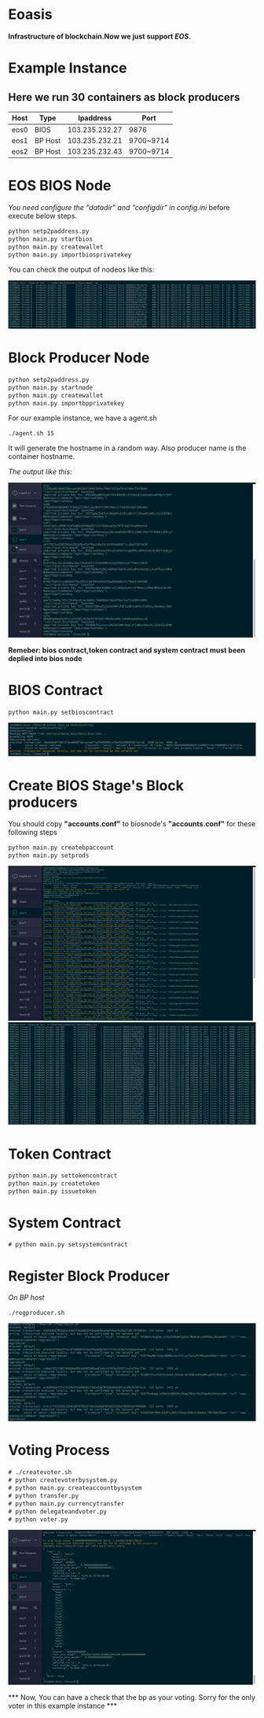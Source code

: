 # Eoasis
**Infrastructure of blockchain.Now we just support _EOS_.**

# Example Instance
## Here we run 30 containers as block producers

Host | Type | Ipaddress | Port|
-----|-------|----|----|
eos0| BIOS |103.235.232.27| 9876
eos1| BP Host| 103.235.232.21| 9700~9714
eos2| BP Host | 103.235.232.43| 9700~9714

# EOS BIOS Node
*You need configure the "datadir" and "configdir" in config.ini* before execute below steps.

```
python setp2paddress.py
python main.py startbios
python main.py createwallet
python main.py importbiosprivatekey
```

You can check the output of nodeos like this:

<img alt="README-001.png" src="assets/README-001.png" width="" height="" >

# Block Producer Node

```
python setp2paddress.py
python main.py startnode
python main.py createwallet
python main.py importbpprivatekey

```
For our example instance, we have a agent.sh

```
./agent.sh 15
```

It will generate the hostname in a random way. Also producer name is the container hostname.

*The output like this:*

<img alt="README-Screen Shot 2018-05-19 at 8.25.11 AM.png" src="assets/README-Screen Shot 2018-05-19 at 8.25.11 AM.png" width="" height="" >

**Remeber: bios contract,token contract and system contract must been deplied into bios node**
# BIOS Contract
```
python main.py setbioscontract
```

<img alt="README-Screen Shot 2018-05-19 at 8.31.01 AM.png" src="assets/README-Screen Shot 2018-05-19 at 8.31.01 AM.png" width="" height="" >

# Create BIOS Stage's Block producers
You should copy **"accounts.conf"**  to biosnode's **"accounts.conf"** for these following steps

```
python main.py createbpaccount
python main.py setprods
```

<img alt="README-Screen Shot 2018-05-19 at 8.35.00 AM.png" src="assets/README-Screen Shot 2018-05-19 at 8.35.00 AM.png" width="" height="" >


<img alt="README-Screen Shot 2018-05-19 at 9.12.33 AM.png" src="assets/README-Screen Shot 2018-05-19 at 9.12.33 AM.png" width="" height="" >


# Token Contract

```
python main.py settokencontract
python main.py createtoken
python main.py issuetoken
```
# System Contract

```
# python main.py setsystemcontract
```

# Register Block Producer

*On BP host*

```
./regproducer.sh

```

<img alt="README-Screen Shot 2018-05-19 at 9.49.12 AM.png" src="assets/README-Screen Shot 2018-05-19 at 9.49.12 AM.png" width="" height="" >




# Voting Process

```
# ./createvoter.sh
# python createvoterbysystem.py
# python main.py createaccountbysystem
# python transfer.py
# python main.py currencytransfer
# python delegateandvoter.py
# python voter.py
```


<img alt="README-Screen Shot 2018-05-19 at 9.53.00 AM.png" src="assets/README-Screen Shot 2018-05-19 at 9.53.00 AM.png" width="" height="" >


*** Now, You can have a check that the bp as your voting. Sorry for the only voter in this example instance ***
